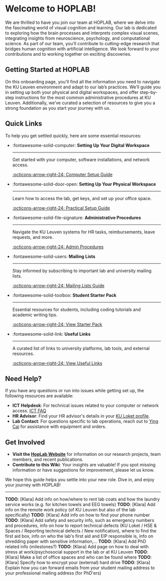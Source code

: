 # Welcome to HOPLAB!

We are thrilled to have you join our team at HOPLAB, where we delve into the fascinating world of visual cognition and learning. Our lab is dedicated to exploring how the brain processes and interprets complex visual scenes, integrating insights from neuroscience, psychology, and computational science. As part of our team, you’ll contribute to cutting-edge research that bridges human cognition with artificial intelligence. We look forward to your contributions and to working together on exciting discoveries.

## Getting Started at HOPLAB

On this onboarding page, you'll find all the information you need to navigate the KU Leuven environment and adapt to our lab’s practices. We’ll guide you in setting up both your physical and digital workspaces, and offer step-by-step instructions for the most common administrative procedures at KU Leuven. Additionally, we’ve curated a selection of resources to give you a strong foundation as you start your journey with us.

## Quick Links

To help you get settled quickly, here are some essential resources:

<div class="grid cards" markdown>

-   :fontawesome-solid-computer: **Setting Up Your Digital Workspace**

    ---

    Get started with your computer, software installations, and network access.

    [:octicons-arrow-right-24: Computer Setup Guide](computer-setup.md)

-   :fontawesome-solid-door-open: **Setting Up Your Physical Workspace**

    ---

    Learn how to access the lab, get keys, and set up your office space.

    [:octicons-arrow-right-24: Practical Setup Guide](practical-setup.md)

-   :fontawesome-solid-file-signature: **Administrative Procedures**

    ---

    Navigate the KU Leuven systems for HR tasks, reimbursements, leave requests, and more.

    [:octicons-arrow-right-24: Admin Procedures](admin-procedures.md)

-   :fontawesome-solid-users: **Mailing Lists**

    ---

    Stay informed by subscribing to important lab and university mailing lists.

    [:octicons-arrow-right-24: Mailing Lists Guide](mailing-lists.md)

-   :fontawesome-solid-toolbox: **Student Starter Pack**

    ---

    Essential resources for students, including coding tutorials and academic writing tips.

    [:octicons-arrow-right-24: View Starter Pack](student-starter-pack.md)

-   :fontawesome-solid-link: **Useful Links**

    ---

    A curated list of links to university platforms, lab tools, and external resources.

    [:octicons-arrow-right-24: View Useful Links](useful-links.md)

</div>

## Need Help?

If you have any questions or run into issues while getting set up, the following resources are available:

- **ICT Helpdesk**: For technical issues related to your computer or network access. [ICT FAQ](https://ppw.kuleuven.be/ppw-dict/faq/index.htm)
- **HR Advisor**: Find your HR advisor's details in your [KU Loket profile](https://www.kuleuven.be/kuloket).
- **Lab Contact**: For questions specific to lab operations, reach out to [Ying Cai](https://www.kuleuven.be/wieiswie/en/person/00098752) for assistance with equipment and orders.

## Get Involved

- **Visit the [HopLab Website](https://www.hoplab.be)** for information on our research projects, team members, and recent publications.
- **Contribute to this Wiki**: Your insights are valuable! If you spot missing information or have suggestions for improvement, please let us know.

We hope this guide helps you settle into your new role. Dive in, and enjoy your journey with HOPLAB!

---

**TODO**: [Klara] Add info on how/where to rent lab coats and how the laundry service works (e.g. for kitchen towels and EEG towels)
**TODO**: [Klara] Add info on the remote work policy (of KU Leuven but also of the lab specifically)
**TODO**: [Klara] Add info on how to find your phone number
**TODO**: [Klara] Add safety and security info, such as emergency numbers and procedures, info on how to report technical defects (KU Loket / HSE & Spaces / Reporting technical defects / New notification), where to find the first aid box, info on who the lab's first aid and EIP responsible is, info on shredding paper with sensitive information,...
**TODO**: [Klara] Add PhD related info (milestones?)
**TODO**: [Klara] Add page on how to deal with stress at work/psychosocial support in the lab or at KU Leuven
**TODO**: [Klara] Make a list of office spaces and who can be found where
**TODO**: [Klara] Specify how to encrypt your (external) hard drive
**TODO**: [Klara] Explain how you can forward emails from your student mailing address to your professional mailing address (for PhD'ers)



